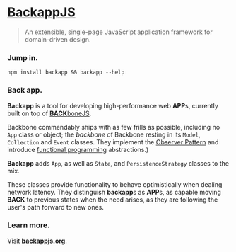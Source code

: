 [BackappJS](http://backbonejs.org)
==========================

> An extensible, single-page JavaScript application framework for domain-driven design.

### Jump in. ###

`npm install backapp && backapp --help`

### Back app. ###

**Backapp** is a tool for developing high-performance web **APP**s, currently built on top of [**BACK**boneJS](http://backbonejs.org).

Backbone commendably ships with as few frills as possible, including no `App` class or object; the *backbone* of Backbone resting in its `Model`, `Collection` and  `Event` classes. They implement the [Observer Pattern](http://en.wikipedia.org/wiki/Observer_pattern) and introduce [functional programming](http://en.wikipedia.org/wiki/Functional_programming) abstractions.)

**Backapp** adds `App`, as well as `State`, and `PersistenceStrategy` classes to the mix.

These classes provide functionality to behave optimistically when dealing network latency. They distinguish **backapp**s as **APP**s, as capable moving **BACK** to previous states when the need arises, as they are following the user's path forward to new ones.

### Learn more. ###
Visit **[backappjs.org](http://backappjs.org)**.

